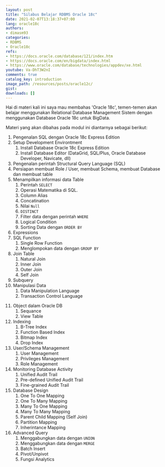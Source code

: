 ```yaml
---
layout: post
title: "Silabus Belajar RDBMS Oracle 18c"
date: 2021-02-07T13:18:37+07:00
lang: oracle18c
authors:
- dimasm93
categories:
- RDBMS
- Oracle18c
refs: 
- https://docs.oracle.com/database/121/index.htm
- https://docs.oracle.com/en/bigdata/index.html
- https://www.oracle.com/database/technologies/appdev/xe.html
youtube: Va-DhT3W2nI
comments: true
catalog_key: introduction
image_path: /resources/posts/oracle12c/
gist: 
downloads: []
---
```


Hai di materi kali ini saya mau membahas 'Oracle 18c', temen-temen akan belajar menggunakan Relational Database Management Sistem dengan menggunakan Database Oracle 18c untuk BigData.

Materi yang akan dibahas pada modul ini diantarnya sebagai berikut:

1. Pengenalan SQL dengan Oracle 18c Express Edition
2. Setup Development Environtment
    1. Install Database Oracle 18c Express Edition
    2. Install Database Editor (DataGrid, SQL/Plus, Oracle Database Developer, Navicate, dll)
3. Pengenalan perintah Structural Query Language (SQL)
4. Persiapan membuat Role / User, membuat Schema, membuat Database dan membuat table
5. Menampilkan informasi data Table
    1. Perintah `SELECT`
    2. Operasi Matematika di SQL.
    3. Column Alias
    4. Concatination
    5. Nilai `Null`
    6. `DISTINCT`
    7. Filter data dengan perintah `WHERE`
    8. Logical Condition
    9. Sorting Data dengan `ORDER BY`
6. Expressions
7. SQL Function
    1. Single Row Function
    2. Menglompokan data dengan `GROUP BY`
8. Join Table
    1. Natural Join
    2. Inner Join
    3. Outer Join
    4. Self Join
9. Subquery
10. Manipulasi Data
    1. Data Manipulation Language
    2. Transaction Control Language
<!--more-->
11. Object dalam Oracle DB
    1. Sequance
    2. View Table
12. Indexing
    1. B-Tree Index
    2. Function Based Index
    3. Bitmap Index
    4. Drop Index
13. User/Schema Management
    1. User Management
    2. Privileges Management
    3. Role Management
14. Monitoring Database Activity
    1. Unified Audit Trail
    2. Pre-defined Unified Audit Trail
    3. Fine-grained Audit Trail
15. Database Design
    1. One To One Mapping
    2. One To Many Mapping
    3. Many To One Mapping
    4. Many To Many Mapping
    5. Parent Child Mapping (Self Join)
    6. Partition Mapping
    7. Inherintance Mapping
16. Advanced Query
    1. Menggabungkan data dengan `UNION`
    2. Menggabungkan data dengan `MERGE`
    3. Batch Insert
    4. Pivot/Unpivot
    5. Fungsi Analytics
